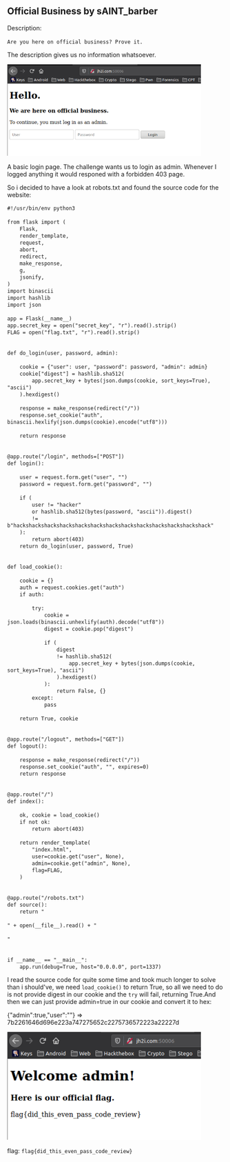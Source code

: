 ## Official Business by sAINT_barber

Description:

`Are you here on official business? Prove it.`

The description gives us no information whatsoever.

<img src="images/image15.png" width="450">

A basic login page. The challenge wants us to login as admin. Whenever I logged anything it would responed with a forbidden 403 page.

So i decided to have a look at robots.txt and found the source code for the website:

```
#!/usr/bin/env python3

from flask import (
    Flask,
    render_template,
    request,
    abort,
    redirect,
    make_response,
    g,
    jsonify,
)
import binascii
import hashlib
import json

app = Flask(__name__)
app.secret_key = open("secret_key", "r").read().strip()
FLAG = open("flag.txt", "r").read().strip()


def do_login(user, password, admin):

    cookie = {"user": user, "password": password, "admin": admin}
    cookie["digest"] = hashlib.sha512(
        app.secret_key + bytes(json.dumps(cookie, sort_keys=True), "ascii")
    ).hexdigest()

    response = make_response(redirect("/"))
    response.set_cookie("auth", binascii.hexlify(json.dumps(cookie).encode("utf8")))

    return response


@app.route("/login", methods=["POST"])
def login():

    user = request.form.get("user", "")
    password = request.form.get("password", "")

    if (
        user != "hacker"
        or hashlib.sha512(bytes(password, "ascii")).digest()
        != b"hackshackshackshackshackshackshackshackshackshackshackshackshack"
    ):
        return abort(403)
    return do_login(user, password, True)


def load_cookie():

    cookie = {}
    auth = request.cookies.get("auth")
    if auth:

        try:
            cookie = json.loads(binascii.unhexlify(auth).decode("utf8"))
            digest = cookie.pop("digest")

            if (
                digest
                != hashlib.sha512(
                    app.secret_key + bytes(json.dumps(cookie, sort_keys=True), "ascii")
                ).hexdigest()
            ):
                return False, {}
        except:
            pass

    return True, cookie


@app.route("/logout", methods=["GET"])
def logout():

    response = make_response(redirect("/"))
    response.set_cookie("auth", "", expires=0)
    return response


@app.route("/")
def index():

    ok, cookie = load_cookie()
    if not ok:
        return abort(403)

    return render_template(
        "index.html",
        user=cookie.get("user", None),
        admin=cookie.get("admin", None),
        flag=FLAG,
    )


@app.route("/robots.txt")
def source():
    return "

" + open(__file__).read() + "

"


if __name__ == "__main__":
    app.run(debug=True, host="0.0.0.0", port=1337)
```

I read the source code for quite some time and took much longer to solve than i should've, we need `load_cookie()` to return True, so all we need to do is not provide digest in our cookie and the `try` will fail, returning True.And then we can just provide admin=true in our cookie and convert it to hex: 

{"admin":true,"user":""} => 7b2261646d696e223a747275652c2275736572223a22227d

<img src="images/image16.png" width="450">

flag: ` flag{did_this_even_pass_code_review} `


